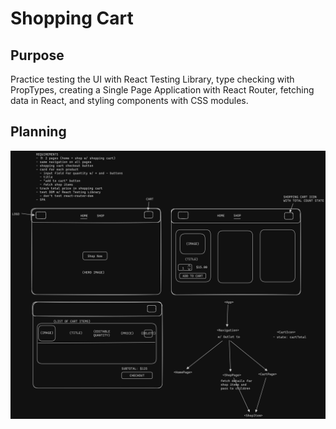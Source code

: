 # Shopping Cart

<!-- [Live Demo]() -->

## Purpose

Practice testing the UI with React Testing Library, type checking with PropTypes, creating a Single Page Application with React Router, fetching data in React, and styling components with CSS modules.

## Planning

![Shopping cart planning](./public/shopping-cart-plan.png)
